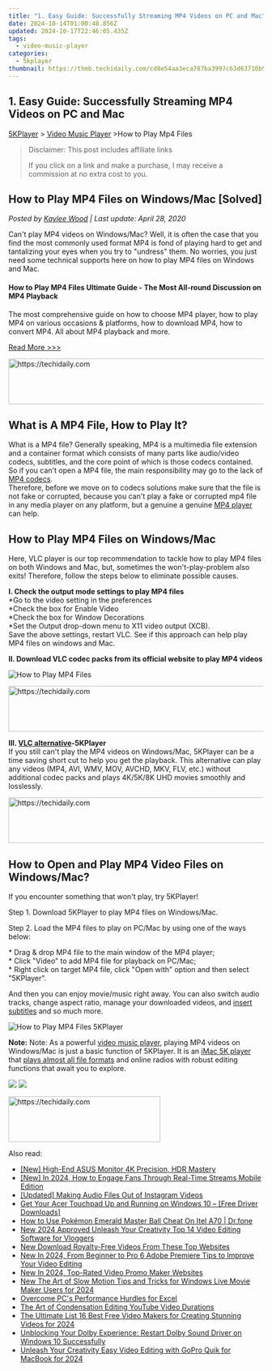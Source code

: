 ```yaml
---
title: "1. Easy Guide: Successfully Streaming MP4 Videos on PC and Mac"
date: 2024-10-14T01:00:48.856Z
updated: 2024-10-17T22:46:05.435Z
tags:
  - video-music-player
categories:
  - 5kplayer
thumbnail: https://thmb.techidaily.com/cd8e54aa3eca787ba3997c63d63710b97ceb4c1f05d7d6cac870afba65fb3588.jpg
---
```


## 1. Easy Guide: Successfully Streaming MP4 Videos on PC and Mac

[5KPlayer](https://tools.techidaily.com/5kplayer/products/) \> [Video Music Player](https://tools.techidaily.com/5kplayer/video-music-player/) \>How to Play Mp4 Files

>  Disclaimer: This post includes affiliate links
>
>  If you click on a link and make a purchase, I may receive a commission at no extra cost to you.
>

## How to Play MP4 Files on Windows/Mac \[Solved\]

 _Posted by [Kaylee Wood](https://www.quora.com/profile/Amanda-Hu-21) | Last update: April 28, 2020_

Can't play MP4 videos on Windows/Mac? Well, it is often the case that you find the most commonly used format MP4 is fond of playing hard to get and tantalizing your eyes when you try to "undress" them. No worries, you just need some technical supports here on how to play MP4 files on Windows and Mac.

#### How to Play MP4 Files Ultimate Guide \- The Most All-round Discussion on MP4 Playback

The most comprehensive guide on how to choose MP4 player, how to play MP4 on various occasions & platforms, how to download MP4, how to convert MP4\. All about MP4 playback and more.

[Read More >>>](https://tools.techidaily.com/5kplayer/video-music-player/) 

<!-- affiliate ads begin -->
<a href="https://appsumo.8odi.net/c/5597632/2130871/7443" target="_top" id="2130871">
  <img src="//a.impactradius-go.com/display-ad/7443-2130871" border="0" alt="https://techidaily.com" width="728" height="90"/>
</a>
<img height="0" width="0" src="https://appsumo.8odi.net/i/5597632/2130871/7443" style="position:absolute;visibility:hidden;" border="0" />
<!-- affiliate ads end -->

## What is A MP4 File, How to Play It?

What is a MP4 file? Generally speaking, MP4 is a multimedia file extension and a container format which consists of many parts like audio/video codecs, subtitles, and the core point of which is those codecs contained. So if you can't open a MP4 file, the main responsibility may go to the lack of [MP4 codecs](https://tools.techidaily.com/5kplayer/video-music-player/).  
 Therefore, before we move on to codecs solutions make sure that the file is not fake or corrupted, because you can't play a fake or corrupted mp4 file in any media player on any platform, but a genuine a genuine [MP4 player](https://tools.techidaily.com/5kplayer/video-music-player/) can help.

## How to Play MP4 Files on Windows/Mac

Here, VLC player is our top recommendation to tackle how to play MP4 files on both Windows and Mac, but, sometimes the won't-play-problem also exits! Therefore, follow the steps below to eliminate possible causes. 

**I. Check the output mode settings to play MP4 files**  
 \*Go to the video setting in the preferences  
 \*Check the box for Enable Video  
 \*Check the box for Window Decorations  
 \*Set the Output drop-down menu to X11 video output (XCB).  
 Save the above settings, restart VLC. See if this approach can help play MP4 files on windows and Mac.

**II. Download VLC codec packs from its official website to play MP4 videos**

![How to Play MP4 Files](https://www.5kplayer.com/video-music-player/img/5kp-how-to-play-mp4-files-zjy.jpg) 

<!-- affiliate ads begin -->
<a href="https://appsumo.8odi.net/c/5597632/2129740/7443" target="_top" id="2129740">
  <img src="//a.impactradius-go.com/display-ad/7443-2129740" border="0" alt="https://techidaily.com" width="728" height="90"/>
</a>
<img height="0" width="0" src="https://appsumo.8odi.net/i/5597632/2129740/7443" style="position:absolute;visibility:hidden;" border="0" />
<!-- affiliate ads end -->

**III. [VLC alternative](https://tools.techidaily.com/5kplayer/video-music-player/)\-5KPlayer**  
If you still can't play the MP4 videos on Windows/Mac, 5KPlayer can be a time saving short cut to help you get the playback. This alternative can play any videos (MP4, AVI, WMV, MOV, AVCHD, MKV, FLV, etc.) without additional codec packs and plays 4K/5K/8K UHD movies smoothly and losslessly.

<!-- affiliate ads begin -->
<a href="https://appsumo.8odi.net/c/5597632/2123738/7443" target="_top" id="2123738">
  <img src="//a.impactradius-go.com/display-ad/7443-2123738" border="0" alt="https://techidaily.com" width="600" height="90"/>
</a>
<img height="0" width="0" src="https://appsumo.8odi.net/i/5597632/2123738/7443" style="position:absolute;visibility:hidden;" border="0" />
<!-- affiliate ads end -->

## How to Open and Play MP4 Video Files on Windows/Mac?

If you encounter something that won't play, try 5KPlayer! 

Step 1\. Download 5KPlayer to play MP4 files on Windows/Mac.

Step 2\. Load the MP4 files to play on PC/Mac by using one of the ways below:

\* Drag & drop MP4 file to the main window of the MP4 player;  
 \* Click "Video" to add MP4 file for playback on PC/Mac;  
 \* Right click on target MP4 file, click "Open with" option and then select "5KPlayer".

And then you can enjoy movie/music right away. You can also switch audio tracks, change aspect ratio, manage your downloaded videos, and [insert subtitles](https://tools.techidaily.com/5kplayer/video-music-player/) and so much more.

![How to Play MP4 Files 5KPlayer](https://www.5kplayer.com/video-music-player/img/youtube-0119-01.png) 

**Note:** Note: As a powerful [video music player](https://tools.techidaily.com/5kplayer/video-music-player/), playing MP4 videos on Windows/Mac is just a basic function of 5KPlayer. It is an [iMac 5K player](https://tools.techidaily.com/5kplayer/5k-player/) that [plays almost all file formats](https://tools.techidaily.com/5kplayer/video-music-player/) and online radios with robust editing functions that await you to explore. 

[![](https://www.5kplayer.com/video-music-player/../button/freedownwhitewin.png)](https://tools.techidaily.com/5kplayer/products/) [![](https://www.5kplayer.com/video-music-player/../button/freedownbackmac.png)](https://tools.techidaily.com/5kplayer/products/)

<!-- affiliate ads begin -->
<a href="https://laganoo.pxf.io/c/5597632/1484945/16446" target="_top" id="1484945">
  <img src="//a.impactradius-go.com/display-ad/16446-1484945" border="0" alt="https://techidaily.com" width="300" height="90"/>
</a>
<img height="0" width="0" src="https://laganoo.pxf.io/i/5597632/1484945/16446" style="position:absolute;visibility:hidden;" border="0" />
<!-- affiliate ads end -->

<ins class="adsbygoogle"
     style="display:block"
     data-ad-format="autorelaxed"
     data-ad-client="ca-pub-7571918770474297"
     data-ad-slot="1223367746"></ins>

<ins class="adsbygoogle"
     style="display:block"
     data-ad-client="ca-pub-7571918770474297"
     data-ad-slot="8358498916"
     data-ad-format="auto"
     data-full-width-responsive="true"></ins>

<span class="atpl-alsoreadstyle">Also read:</span>
<div><ul>
<li><a href="https://fox-direct.techidaily.com/new-high-end-asus-monitor-4k-precision-hdr-mastery/"><u>[New] High-End ASUS Monitor 4K Precision, HDR Mastery</u></a></li>
<li><a href="https://facebook-video-recording.techidaily.com/new-in-2024-how-to-engage-fans-through-real-time-streams-mobile-edition/"><u>[New] In 2024, How to Engage Fans Through Real-Time Streams Mobile Edition</u></a></li>
<li><a href="https://instagram-videos.techidaily.com/updated-making-audio-files-out-of-instagram-videos/"><u>[Updated] Making Audio Files Out of Instagram Videos</u></a></li>
<li><a href="https://win-amazing.techidaily.com/get-your-acer-touchpad-up-and-running-on-windows-10-free-driver-downloads/"><u>Get Your Acer Touchpad Up and Running on Windows 10 – [Free Driver Downloads]</u></a></li>
<li><a href="https://android-pokemon-go.techidaily.com/how-to-use-pokemon-emerald-master-ball-cheat-on-itel-a70-drfone-by-drfone-virtual-android/"><u>How to Use Pokémon Emerald Master Ball Cheat On Itel A70 | Dr.fone</u></a></li>
<li><a href="https://video-creation-software.techidaily.com/new-2024-approved-unleash-your-creativity-top-14-video-editing-software-for-vloggers/"><u>New 2024 Approved Unleash Your Creativity Top 14 Video Editing Software for Vloggers</u></a></li>
<li><a href="https://video-creation-software.techidaily.com/new-download-royalty-free-videos-from-these-top-websites/"><u>New Download Royalty-Free Videos From These Top Websites</u></a></li>
<li><a href="https://video-creation-software.techidaily.com/new-in-2024-from-beginner-to-pro-6-adobe-premiere-tips-to-improve-your-video-editing/"><u>New In 2024, From Beginner to Pro 6 Adobe Premiere Tips to Improve Your Video Editing</u></a></li>
<li><a href="https://video-creation-software.techidaily.com/new-in-2024-top-rated-video-promo-maker-websites/"><u>New In 2024, Top-Rated Video Promo Maker Websites</u></a></li>
<li><a href="https://video-creation-software.techidaily.com/new-the-art-of-slow-motion-tips-and-tricks-for-windows-live-movie-maker-users-for-2024/"><u>New The Art of Slow Motion Tips and Tricks for Windows Live Movie Maker Users for 2024</u></a></li>
<li><a href="https://windows11.techidaily.com/overcome-pcs-performance-hurdles-for-excel/"><u>Overcome PC's Performance Hurdles for Excel</u></a></li>
<li><a href="https://youtube-clips.techidaily.com/the-art-of-condensation-editing-youtube-video-durations/"><u>The Art of Condensation Editing YouTube Video Durations</u></a></li>
<li><a href="https://video-creation-software.techidaily.com/the-ultimate-list-16-best-free-video-makers-for-creating-stunning-videos-for-2024/"><u>The Ultimate List 16 Best Free Video Makers for Creating Stunning Videos for 2024</u></a></li>
<li><a href="https://sound-issues.techidaily.com/unblocking-your-dolby-experience-restart-dolby-sound-driver-on-windows-10-successfully/"><u>Unblocking Your Dolby Experience: Restart Dolby Sound Driver on Windows 10 Successfully</u></a></li>
<li><a href="https://video-creation-software.techidaily.com/unleash-your-creativity-easy-video-editing-with-gopro-quik-for-macbook-for-2024/"><u>Unleash Your Creativity Easy Video Editing with GoPro Quik for MacBook for 2024</u></a></li>
</ul></div>

